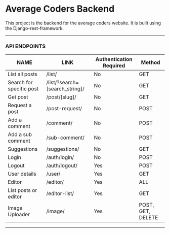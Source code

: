 
# Average Coders Backend

This project is the backend for the average coders website. It is built using the Django-rest-framework.

---

### API ENDPOINTS

| NAME | LINK | Authentication Required | Method |
| --- | --- | --- | --- |
| List all posts | /list/ | No | GET |
| Search for specific post | /list/?search=[search_string]/ | No | GET |
| Get post | /post/[slug]/ | No | GET |
| Request a post | /post-request/ | No | POST |
| Add a comment | /comment/ | No | POST |
| Add a sub comment | /sub-comment/ | No | POST |
| Suggestions | /suggestions/ | No | GET |
| Login | /auth/login/ | No | POST |
| Logout | /auth/logout/ | Yes | POST |
| User details | /user/ | Yes | GET |
| Editor | /editor/ | Yes | ALL |
| List posts or editor | /editor-list/ | Yes | GET |
| Image Uploader | /image/ | Yes | POST, GET, DELETE|

---


